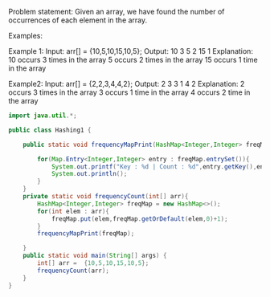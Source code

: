 Problem statement: Given an array, we have found the number of occurrences of each element in the array.

Examples:

Example 1:
Input: arr[] = {10,5,10,15,10,5};
Output: 10  3
	 5  2
        15  1
Explanation: 10 occurs 3 times in the array
	      5 occurs 2 times in the array
              15 occurs 1 time in the array

Example2: 
Input: arr[] = {2,2,3,4,4,2};
Output: 2  3
	3  1
        4  2
Explanation: 2 occurs 3 times in the array
	     3 occurs 1 time in the array
             4 occurs 2 time in the array


```java
import java.util.*;

public class Hashing1 {

    public static void frequencyMapPrint(HashMap<Integer,Integer> freqMap){

        for(Map.Entry<Integer,Integer> entry : freqMap.entrySet()){
            System.out.printf("Key : %d | Count : %d",entry.getKey(),entry.getValue());
            System.out.println();
        }
    }
    private static void frequencyCount(int[] arr){
        HashMap<Integer,Integer> freqMap = new HashMap<>();
        for(int elem : arr){
            freqMap.put(elem,freqMap.getOrDefault(elem,0)+1);
        }
        frequencyMapPrint(freqMap);

    }
    public static void main(String[] args) {
        int[] arr =  {10,5,10,15,10,5};
        frequencyCount(arr);
    }
}

```